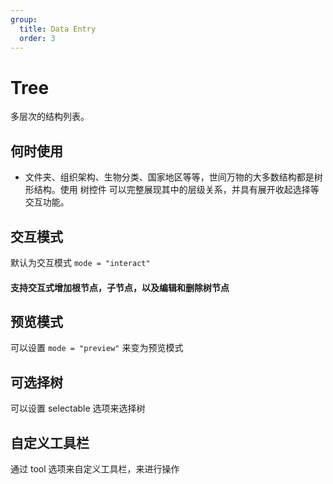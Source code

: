 ```yaml
---
group:
  title: Data Entry
  order: 3
---
```


# Tree

多层次的结构列表。

## 何时使用

- 文件夹、组织架构、生物分类、国家地区等等，世间万物的大多数结构都是树形结构。使用 树控件 可以完整展现其中的层级关系，并具有展开收起选择等交互功能。

## 交互模式

默认为交互模式 `mode = "interact"`

#### 支持交互式增加根节点，子节点，以及编辑和删除树节点

<code src="./document/TreeItemRecursive.tsx"></code>

## 预览模式

可以设置 `mode = "preview"` 来变为预览模式

<code src="./document/TreeItem.tsx"></code>

## 可选择树

可以设置 selectable 选项来选择树
<code src="./document/select.tsx"></code>

## 自定义工具栏

通过 tool 选项来自定义工具栏，来进行操作
<code src="./document/tool.tsx"></code>
